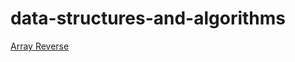 # data-structures-and-algorithms

[Array Reverse](https://github.com/401-advanced-javascript-donna/data-structures-and-algorithms/tree/array-reverse)
